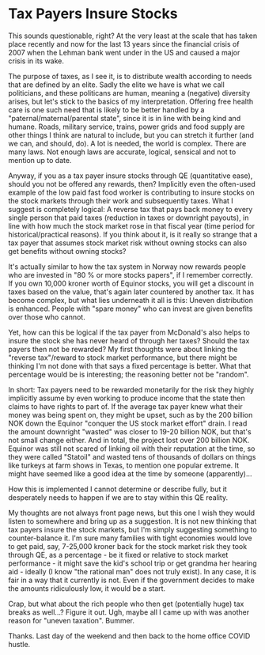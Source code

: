 # Tax Payers Insure Stocks

This sounds questionable, right? At the very least at the scale that has taken place recently and now for the last 13 years since the financial
crisis of 2007 when the Lehman bank went under in the US and caused a major crisis in its wake.

The purpose of taxes, as I see it, is to distribute wealth according to needs that are defined by an elite. Sadly the elite we have is
what we call politicians, and these politicans are human, meaning a (negative) diversity arises, but let's stick to the basics of my interpretation.
Offering free health care is one such need that is likely to be better handled by a "paternal/maternal/parental state", since it is in line
with being kind and humane. Roads, military service, trains, power grids and food supply are other things I think are natural to include, but
you can stretch it further (and we can, and should, do). A lot is needed, the world is complex. There are many laws. Not enough laws are accurate, 
logical, sensical and not to mention up to date.

Anyway, if you as a tax payer insure stocks through QE (quantitative ease), should you not be offered any rewards, then? Implicitly even the
often-used example of the low paid fast food worker is contributing to insure stocks on the stock markets through their work and subsequently taxes.
What I suggest is completely logical: A reverse tax that pays back money to every single person that paid taxes (reduction in taxes or downright
payouts), in line with how much the stock market rose in that fiscal year (time period for historical/practical reasons). If you think about it,
is it really so strange that a tax payer that assumes stock market risk without owning stocks can also get benefits without owning stocks?

It's actually similar to how the tax system in Norway now rewards people who are invested in "80 % or more stocks papers", if I remember correctly.
If you own 10,000 kroner worth of Equinor stocks, you will get a discount in taxes based on the value, that's again later countered by another tax. It
has become complex, but what lies underneath it all is this: Uneven distribution is enhanced. People with "spare money" who can invest are given
benefits over those who cannot.

Yet, how can this be logical if the tax payer from McDonald's also helps to insure the stock she has never heard of
through her taxes? Should the tax payers then not be rewarded? My first thoughts were about linking the "reverse tax"/reward to stock market performance,
but there might be thinking I'm not done with that says a fixed percentage is better. What that percentage would be is interesting; the reasoning
better not be "random".

In short: Tax payers need to be rewarded monetarily for the risk they highly implicitly assume by even working to produce income that the state then
claims to have rights to part of. If the average tax payer knew what their money was being spent on, they might be upset, 
such as by the 200 billion NOK down the Equinor "conquer the US
stock market effort" drain. I read the amount downright "wasted" was closer to 19-20 billion NOK, but that's not small change either. And in total,
the project lost over 200 billion NOK. Equinor was still not scared of linking oil with their reputation at the time, so they were called "Statoil" and
wasted tens of thousands of dollars on things like turkeys at farm shows in Texas, to mention one popular extreme. It might have seemed like a good
idea at the time by someone (apparently)...

How this is implemented I cannot determine or describe fully, but it desperately needs to happen if we are to stay within this QE reality.

My thoughts are not always front page news, but this one I wish they would listen to somewhere and bring up as a suggestion. It is not new thinking
that tax payers insure the stock markets, but I'm simply suggesting something to counter-balance it. I'm sure many families with tight economies
would love to get paid, say, 7-25,000 kroner back for the stock market risk they took through QE, as a percentage - be it fixed or relative to
stock market performance - it might save the kid's school trip or get grandma her hearing aid - ideally (I know "the rational man" does 
not truly exist). In any case, it is fair in a way that it currently is not. Even if the government decides to make the amounts ridiculously low,
it would be a start.

Crap, but what about the rich people who then get (potentially huge) tax breaks as well...? Figure it out. 
Ugh, maybe all I came up with was another reason for "uneven taxation". Bummer.

Thanks. Last day of the weekend and then back to the home office COVID hustle.

